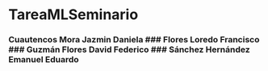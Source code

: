 # TareaMLSeminario
### Cuautencos Mora Jazmin Daniela ### Flores Loredo Francisco ### Guzmán Flores David Federico ### Sánchez Hernández Emanuel Eduardo
